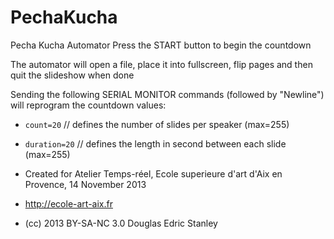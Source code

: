 PechaKucha
==========

Pecha Kucha Automator
Press the START button to begin the countdown

The automator will open a file, place it into fullscreen, flip pages and then quit the slideshow when done

Sending the following SERIAL MONITOR commands (followed by "Newline") will reprogram the countdown values:

* `count=20`       // defines the number of slides per speaker (max=255)
* `duration=20`    // defines the length in second between each slide (max=255)

* Created for Atelier Temps-réel, Ecole superieure d'art d'Aix en Provence, 14 November 2013
* http://ecole-art-aix.fr
* (cc) 2013 BY-SA-NC 3.0 Douglas Edric Stanley
